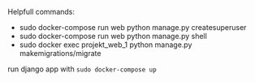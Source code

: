 Helpfull commands:
- sudo docker-compose run web python manage.py createsuperuser
- sudo docker-compose run web python manage.py shell
- sudo docker exec projekt_web_1 python manage.py makemigrations/migrate




run django app with `sudo docker-compose up`
